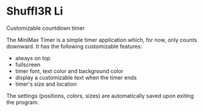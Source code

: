 # Shuffl3R Li
 Customizable countdown timer

The MiniMax Timer is a simple timer application which,
for now, only counts downward. It has the following
customizable features:
* always on top
* fullscreen
* timer font, text color and background color
* display a customizable text when the timer ends
* timer's size and location

The settings (positions, colors, sizes) are automatically
saved upon exiting the program.